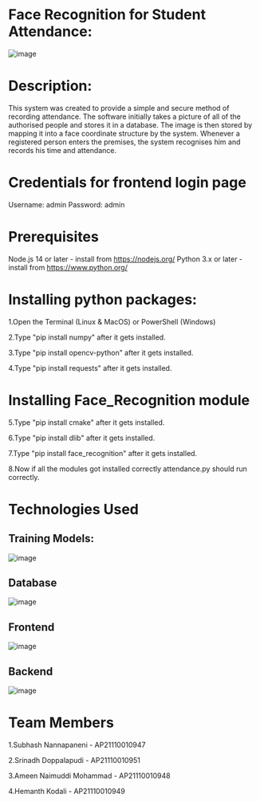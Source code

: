 # Face Recognition for Student Attendance:
![image](https://github.com/Ameen-mohammed2003/Face-Recognition-For-Student-Attendance/assets/113657529/988f6e27-2386-468d-9b58-636b5b173e38)

# Description:

This system was created to provide a simple and secure method of recording attendance. The software initially takes a picture of all of the authorised people and stores it in a database. The image is then stored by mapping it into a face coordinate structure by the system. Whenever a registered person enters the premises, the system recognises him and records his time and attendance.

# Credentials for frontend login page
Username: admin Password: admin

# Prerequisites
Node.js 14 or later - install from https://nodejs.org/ Python 3.x or later - install from https://www.python.org/

# Installing python packages:
1.Open the Terminal (Linux & MacOS) or PowerShell (Windows)

2.Type "pip install numpy" after it gets installed.

3.Type "pip install opencv-python" after it gets installed.

4.Type "pip install requests" after it gets installed.

# Installing Face_Recognition module
5.Type "pip install cmake" after it gets installed.

6.Type "pip install dlib" after it gets installed.

7.Type "pip install face_recognition" after it gets installed.

8.Now if all the modules got installed correctly attendance.py should run correctly.

# Technologies Used
## Training Models:

![image](https://github.com/Ameen-mohammed2003/Face-Recognition-For-Student-Attendance/assets/113657529/7962baf1-639f-4adf-af2e-0c2a1e616634)
## Database
![image](https://github.com/Ameen-mohammed2003/Face-Recognition-For-Student-Attendance/assets/113657529/586f8c8f-d278-49e0-92c8-41b233150d00)
## Frontend
![image](https://github.com/Ameen-mohammed2003/Face-Recognition-For-Student-Attendance/assets/113657529/5db0d94f-f149-486b-8299-fce36fd620a9)
## Backend
![image](https://github.com/Ameen-mohammed2003/Face-Recognition-For-Student-Attendance/assets/113657529/32b09ff5-8204-40ee-ab19-7d3028ed23c9)
# Team Members
1.Subhash Nannapaneni - AP21110010947

2.Srinadh Doppalapudi - AP21110010951

3.Ameen Naimuddi Mohammad - AP21110010948

4.Hemanth Kodali - AP21110010949


